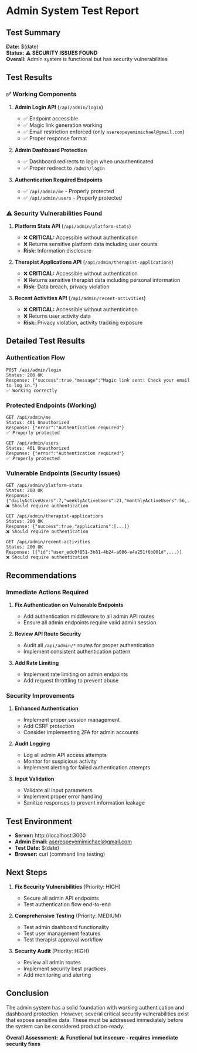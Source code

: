 # Admin System Test Report

## Test Summary
**Date:** $(date)  
**Status:** ⚠️ **SECURITY ISSUES FOUND**  
**Overall:** Admin system is functional but has security vulnerabilities

## Test Results

### ✅ Working Components

1. **Admin Login API** (`/api/admin/login`)
   - ✅ Endpoint accessible
   - ✅ Magic link generation working
   - ✅ Email restriction enforced (only `asereopeyemimichael@gmail.com`)
   - ✅ Proper response format

2. **Admin Dashboard Protection**
   - ✅ Dashboard redirects to login when unauthenticated
   - ✅ Proper redirect to `/admin/login`

3. **Authentication Required Endpoints**
   - ✅ `/api/admin/me` - Properly protected
   - ✅ `/api/admin/users` - Properly protected

### ⚠️ Security Vulnerabilities Found

1. **Platform Stats API** (`/api/admin/platform-stats`)
   - ❌ **CRITICAL:** Accessible without authentication
   - ❌ Returns sensitive platform data including user counts
   - **Risk:** Information disclosure

2. **Therapist Applications API** (`/api/admin/therapist-applications`)
   - ❌ **CRITICAL:** Accessible without authentication
   - ❌ Returns sensitive therapist data including personal information
   - **Risk:** Data breach, privacy violation

3. **Recent Activities API** (`/api/admin/recent-activities`)
   - ❌ **CRITICAL:** Accessible without authentication
   - ❌ Returns user activity data
   - **Risk:** Privacy violation, activity tracking exposure

## Detailed Test Results

### Authentication Flow
```
POST /api/admin/login
Status: 200 OK
Response: {"success":true,"message":"Magic link sent! Check your email to log in."}
✅ Working correctly
```

### Protected Endpoints (Working)
```
GET /api/admin/me
Status: 401 Unauthorized
Response: {"error":"Authentication required"}
✅ Properly protected

GET /api/admin/users
Status: 401 Unauthorized
Response: {"error":"Authentication required"}
✅ Properly protected
```

### Vulnerable Endpoints (Security Issues)
```
GET /api/admin/platform-stats
Status: 200 OK
Response: {"dailyActiveUsers":7,"weeklyActiveUsers":21,"monthlyActiveUsers":56,...}
❌ Should require authentication

GET /api/admin/therapist-applications
Status: 200 OK
Response: {"success":true,"applications":[...]}
❌ Should require authentication

GET /api/admin/recent-activities
Status: 200 OK
Response: [{"id":"user_edc0f851-3b81-4b24-a086-e4a251f6b001d",...}]
❌ Should require authentication
```

## Recommendations

### Immediate Actions Required

1. **Fix Authentication on Vulnerable Endpoints**
   - Add authentication middleware to all admin API routes
   - Ensure all admin endpoints require valid admin session

2. **Review API Route Security**
   - Audit all `/api/admin/*` routes for proper authentication
   - Implement consistent authentication pattern

3. **Add Rate Limiting**
   - Implement rate limiting on admin endpoints
   - Add request throttling to prevent abuse

### Security Improvements

1. **Enhanced Authentication**
   - Implement proper session management
   - Add CSRF protection
   - Consider implementing 2FA for admin accounts

2. **Audit Logging**
   - Log all admin API access attempts
   - Monitor for suspicious activity
   - Implement alerting for failed authentication attempts

3. **Input Validation**
   - Validate all input parameters
   - Implement proper error handling
   - Sanitize responses to prevent information leakage

## Test Environment

- **Server:** http://localhost:3000
- **Admin Email:** asereopeyemimichael@gmail.com
- **Test Date:** $(date)
- **Browser:** curl (command line testing)

## Next Steps

1. **Fix Security Vulnerabilities** (Priority: HIGH)
   - Secure all admin API endpoints
   - Test authentication flow end-to-end

2. **Comprehensive Testing** (Priority: MEDIUM)
   - Test admin dashboard functionality
   - Test user management features
   - Test therapist approval workflow

3. **Security Audit** (Priority: HIGH)
   - Review all admin routes
   - Implement security best practices
   - Add monitoring and alerting

## Conclusion

The admin system has a solid foundation with working authentication and dashboard protection. However, several critical security vulnerabilities exist that expose sensitive data. These must be addressed immediately before the system can be considered production-ready.

**Overall Assessment:** ⚠️ **Functional but insecure - requires immediate security fixes**
